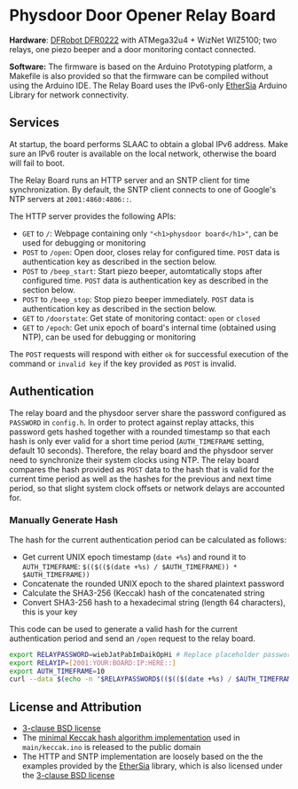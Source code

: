 # Physdoor Door Opener Relay Board
**Hardware**: [DFRobot DFR0222](https://www.dfrobot.com/wiki/index.php/X-Board_Relay(SKU:DFR0222)) with ATMega32u4 + WizNet WIZ5100; two relays, one piezo beeper and a door monitoring contact connected.

**Software:** The firmware is based on the Arduino Prototyping platform, a Makefile is also provided so that the firmware can be compiled without using the Arduino IDE. The Relay Board uses the IPv6-only [EtherSia](https://github.com/njh/EtherSia) Arduino Library for network connectivity.

## Services
At startup, the board performs SLAAC to obtain a global IPv6 address. Make sure an IPv6 router is available on the local network, otherwise the board will fail to boot.

The Relay Board runs an HTTP server and an SNTP client for time synchronization. By default, the SNTP client connects to one of Google's NTP servers at `2001:4860:4806::`.

The HTTP server provides the following APIs:
* `GET` to `/`: Webpage containing only `"<h1>physdoor board</h1>"`, can be used for debugging or monitoring
* `POST` to `/open`: Open door, closes relay for configured time. `POST` data is authentication key as described in the section below.
* `POST` to `/beep_start`: Start piezo beeper, automtatically stops after configured time. `POST` data is authentication key as described in the section below.
* `POST` to `/beep_stop`: Stop piezo beeper immediately. `POST` data is authentication key as described in the section below.
* `GET` to `/doorstate`: Get state of monitoring contact: `open` or `closed`
* `GET` to `/epoch`: Get unix epoch of board's internal time (obtained using NTP), can be used for debugging or monitoring

The `POST` requests will respond with either `ok` for successful execution of the command or `invalid key` if the key provided as `POST` is invalid.

## Authentication
The relay board and the physdoor server share the password configured as `PASSWORD` in `config.h`. In order to protect against replay attacks, this password gets hashed together with a rounded timestamp so that each hash is only ever valid for a short time period (`AUTH_TIMEFRAME` setting, default 10 seconds). Therefore, the relay board and the physdoor server need to synchronize their system clocks using NTP. The relay board compares the hash provided as `POST` data to the hash that is valid for the current time period as well as the hashes for the previous and next time period, so that slight system clock offsets or network delays are accounted for.

### Manually Generate Hash
The hash for the current authentication period can be calculated as follows:
* Get current UNIX epoch timestamp (`date +%s`) and round it to `AUTH_TIMEFRAME`: `$(($(($(date +%s) / $AUTH_TIMEFRAME)) * $AUTH_TIMEFRAME))`
* Concatenate the rounded UNIX epoch to the shared plaintext password
* Calculate the SHA3-256 (Keccak) hash of the concatenated string
* Convert SHA3-256 hash to a hexadecimal string (length 64 characters), this is your key

This code can be used to generate a valid hash for the current authentication period and send an `/open` request to the relay board.
```bash
export RELAYPASSWORD=wiebJatPabImDaikOpHi # Replace placeholder password with your own
export RELAYIP=[2001:YOUR:BOARD:IP:HERE::]
export AUTH_TIMEFRAME=10
curl --data $(echo -n "$RELAYPASSWORD$(($(($(date +%s) / $AUTH_TIMEFRAME)) * $AUTH_TIMEFRAME))" | rhash --sha3-256 -p %x{sha3-256} -) http://$RELAYIP/open
```

## License and Attribution
* [3-clause BSD license](https://opensource.org/licenses/BSD-3-Clause)
* The [minimal Keccak hash algorithm implementation](https://github.com/gvanas/KeccakCodePackage/blob/master/Standalone/CompactFIPS202/Keccak-more-compact.c) used in `main/keccak.ino` is released to the public domain
* The HTTP and SNTP implementation are loosely based on the the examples provided by the [EtherSia](https://github.com/njh/ethersia) library, which is also licensed under the [3-clause BSD license](https://opensource.org/licenses/BSD-3-Clause)
